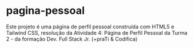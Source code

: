 # pagina-pessoal
Este projeto é uma página de perfil pessoal construída com HTML5 e Tailwind CSS, resolução da Atividade 4: Página de Perfil Pessoal da Turma 2 - da formação Dev. Full Stack Jr. (+praTi &amp; Codifica)
